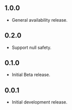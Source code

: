 ## 1.0.0

* General availability release.

## 0.2.0

* Support null safety.

## 0.1.0

* Initial Beta release.

## 0.0.1

* Initial development release.
